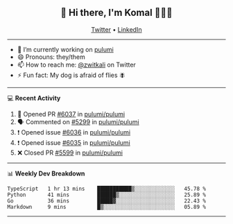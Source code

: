 <h2 align="center"> 👋 Hi there, I'm Komal 🧑🏾‍💻 </h2>
<p align="center">
    <a href="https://twitter.com/zwitkali">Twitter</a> •
    <a href="https://www.linkedin.com/in/komal-ali/">LinkedIn</a>
</p>

--------

- 🔭 I’m currently working on [pulumi](https://github.com/pulumi/pulumi)
- 😄 Pronouns: they/them
- 📫 How to reach me: [@zwitkali](https://twitter.com/zwitkali) on Twitter
- ⚡ Fun fact: My dog is afraid of flies 🪰

--------
💻 **Recent Activity**

<!--START_SECTION:activity-->
1. 💪 Opened PR [#6037](https://github.com/pulumi/pulumi/pull/6037) in [pulumi/pulumi](https://github.com/pulumi/pulumi)
2. 🗣 Commented on [#5299](https://github.com/pulumi/pulumi/issues/5299) in [pulumi/pulumi](https://github.com/pulumi/pulumi)
3. ❗️ Opened issue [#6036](https://github.com/pulumi/pulumi/issues/6036) in [pulumi/pulumi](https://github.com/pulumi/pulumi)
4. ❗️ Opened issue [#6035](https://github.com/pulumi/pulumi/issues/6035) in [pulumi/pulumi](https://github.com/pulumi/pulumi)
5. ❌ Closed PR [#5599](https://github.com/pulumi/pulumi/pull/5599) in [pulumi/pulumi](https://github.com/pulumi/pulumi)
<!--END_SECTION:activity-->

--------

📊 **Weekly Dev Breakdown**
<!--START_SECTION:waka-->
```text
TypeScript   1 hr 13 mins    ███████████▒░░░░░░░░░░░░░   45.78 % 
Python       41 mins         ██████▒░░░░░░░░░░░░░░░░░░   25.89 % 
Go           36 mins         █████▓░░░░░░░░░░░░░░░░░░░   22.43 % 
Markdown     9 mins          █▒░░░░░░░░░░░░░░░░░░░░░░░   05.89 % 
```
<!--END_SECTION:waka-->

--------